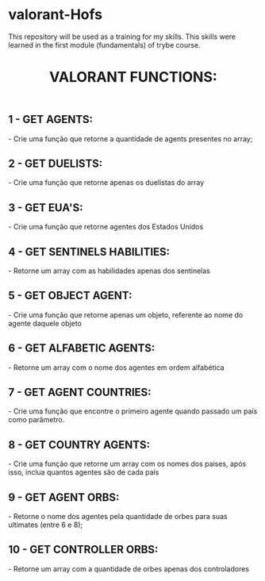 # valorant-Hofs
This repository will be used as a training for my skills. This skills were learned in the first module (fundamentals)  of trybe course.

<header>
<h1>VALORANT FUNCTIONS:</h1>
</header>

<h2>1 - GET AGENTS: </h2>
<p>
    - Crie uma função que retorne a quantidade de agents presentes no array;
</p>
<h2>2 - GET DUELISTS:</h2>
<p>
    - Crie uma função que retorne apenas os duelistas do array
</p>
<h2>3 - GET EUA'S:</h2>
<p>
    - Crie uma função que retorne agentes dos Estados Unidos
</p>
<h2>4 - GET SENTINELS HABILITIES:</h2>
<p>
    - Retorne um array com as habilidades apenas dos sentinelas
</p>
<h2>5 - GET OBJECT AGENT:</h2>
<p>
    - Crie uma função que retorne apenas um objeto, referente ao nome do agente daquele objeto
</p>
<h2>6 - GET ALFABETIC AGENTS:</h2>
<p>
    - Retorne um array com o nome dos agentes em ordem alfabética
</p>
<h2>7 - GET AGENT COUNTRIES:</h2>
<p>
    - Crie uma função que encontre o primeiro agente quando passado um país como parâmetro.
</p>
<h2>8 - GET COUNTRY AGENTS: </h2>
<p>
    - Crie uma função que retorne um array com os nomes dos paises, após isso, inclua quantos agentes são de cada país
</p>
<h2>9 - GET AGENT ORBS:</h2>
<p>
    - Retorne o nome dos agentes pela quantidade de orbes para suas ultimates (entre 6 e 8);
</p>
<h2>10 - GET CONTROLLER ORBS:</h2>
<p>
    - Retorne um array com a quantidade de orbes apenas dos controladores
</p>